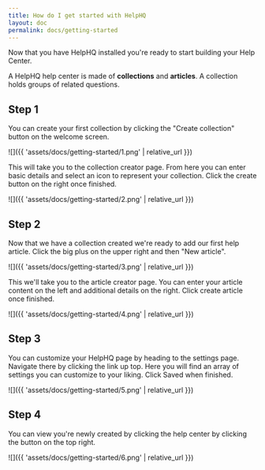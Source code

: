 ```yaml
---
title: How do I get started with HelpHQ
layout: doc
permalink: docs/getting-started
---
```


Now that you have HelpHQ installed you're ready to start building your Help Center.

A HelpHQ help center is made of **collections** and **articles**. A collection holds groups of related questions.

## Step 1

You can create your first collection by clicking the "Create collection" button on the welcome screen.

![]({{ 'assets/docs/getting-started/1.png' | relative_url }})

This will take you to the collection creator page. From here you can enter basic details and select an icon to represent your collection. Click the create button on the right once finished.

![]({{ 'assets/docs/getting-started/2.png' | relative_url }})

## Step 2

Now that we have a collection created we're ready to add our first help article. Click the big plus on the upper right and then "New article".

![]({{ 'assets/docs/getting-started/3.png' | relative_url }})

This we'll take you to the article creator page. You can enter your article content on the left and additional details on the right. Click create article once finished.

![]({{ 'assets/docs/getting-started/4.png' | relative_url }})

## Step 3

You can customize your HelpHQ page by heading to the settings page. Navigate there by clicking the link up top. Here you will find an array of settings you can customize to your liking. Click Saved when finished.

![]({{ 'assets/docs/getting-started/5.png' | relative_url }})

## Step 4

You can view you're newly created by clicking the help center by clicking the button on the top right.

![]({{ 'assets/docs/getting-started/6.png' | relative_url }})
